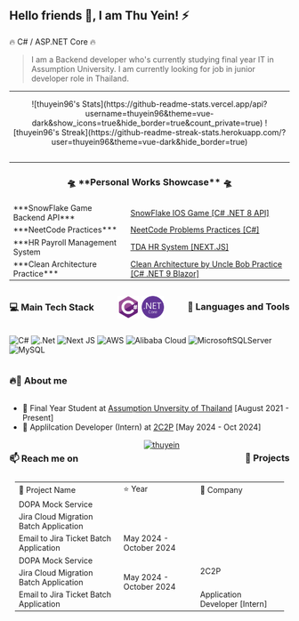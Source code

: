 ## Hello friends 🤟, I am Thu Yein! ⚡
🔥 C# / ASP.NET Core 🔥

> I am a Backend developer who's currently studying final year IT in Assumption University. I am currently looking for job in junior developer role in Thailand.

---

<p align="center">
  ![thuyein96's Stats](https://github-readme-stats.vercel.app/api?username=thuyein96&theme=vue-dark&show_icons=true&hide_border=true&count_private=true)
  ![thuyein96's Streak](https://github-readme-streak-stats.herokuapp.com/?user=thuyein96&theme=vue-dark&hide_border=true)
</p>

<div style="display: flex; flex-wrap: wrap; justify-content: space-between;">
<table align="center">
    <tr>
        <td colspan="3"><h3 align="center">🛸 **Personal Works Showcase** 🛸</h3></td>
    </tr
    <tr>
        <td> ***SnowFlake Game Backend API*** </td>
        <td><a target="_blank" href="https://github.com/thuyein96/SeniorProject1/tree/master/SnowFlake">SnowFlake IOS Game [C# .NET 8 API]</a></td>
    </tr>
    <tr>
        <td>***NeetCode Practices***</td>
        <td><a target="_blank" href="https://github.com/thuyein96/neetcode-practices">NeetCode Problems Practices [C#]</a></td>
    </tr>
    <tr>
        <td>***HR Payroll Management System</td>
        <td><a target="_blank" href="https://tda-hr-system-sp2.vercel.app/">TDA HR System [NEXT.JS]</a></td>
    </tr>
    <tr>
        <td>***Clean Architecture Practice***</td>
        <td><a target="_blank" href="https://github.com/thuyein96/dotnet-clean-architecture-example">Clean Architecture by Uncle Bob Practice [C# .NET 9 Blazor]</a></td>
    </tr>
</table>


### 💻 Main Tech Stack

<img src="https://github.com/devicons/devicon/blob/master/icons/csharp/csharp-original.svg" alt="csharp logo" width="40" height="40" /> <img src="https://github.com/devicons/devicon/blob/master/icons/dotnetcore/dotnetcore-original.svg" alt="dotnet logo" width="40" height="40" />

### 🔭 Languages and Tools</h2>

![C#](https://img.shields.io/badge/c%23-%23239120.svg?style=for-the-badge&logo=c-sharp&logoColor=white)
![.Net](https://img.shields.io/badge/.NET-5C2D91?style=for-the-badge&logo=.net&logoColor=white)
![Next JS](https://img.shields.io/badge/Next-black?style=for-the-badge&logo=next.js&logoColor=white)
![AWS](https://img.shields.io/badge/AWS-%23FF9900.svg?style=for-the-badge&logo=amazon-aws&logoColor=white)
![Alibaba Cloud](https://img.shields.io/badge/AlibabaCloud-%23FF6701.svg?style=for-the-badge&logo=alibabacloud&logoColor=white)
![MicrosoftSQLServer](https://img.shields.io/badge/Microsoft%20SQL%20Sever-CC2927?style=for-the-badge&logo=microsoft%20sql%20server&logoColor=white)
![MySQL](https://img.shields.io/badge/mysql-%2300f.svg?style=for-the-badge&logo=mysql&logoColor=white)

### 🔥🤖 About me

- 💼 Final Year Student at [Assumption Unversity of Thailand](https://www.au.edu/) [August 2021 - Present]
- 💼 Applilcation Developer (Intern) at [2C2P](https://2c2p.com/) [May 2024 - Oct 2024]

### 📫 Reach me on
<a href="https://linkedin.com/in/thuyein" target="blank">
<img align="center" src="https://cdn-icons-png.flaticon.com/128/2504/2504923.png" alt="thuyein" height="40" width="40" />
</a>


### 🦾 Projects


<div style="display: flex; flex-wrap: wrap; justify-content: space-between;">
    <table style="flex: 1; min-width: 300px; margin: 10px;">
        <tr>
            <td>🚀 Project Name</td>
            <td>⭐ Year</td>
            <td>🤖 Company</td>
        </tr>
        <tr>
            <td>DOPA Mock Service</td>
        </tr>
        <tr>
            <td>Jira Cloud Migration Batch Application</td>
        </tr>
        <tr>
            <td>Email to Jira Ticket Batch Application</td>
            <td>May 2024 - October 2024</td>
        </tr>
        <tr>
            <td>DOPA Mock Service</td>
            <td rowspan="7">May 2024 - October 2024</td>
            <td rowspan="2">2C2P</td>
        </tr>
        <tr>
            <td>Jira Cloud Migration Batch Application</td>
        </tr>
        <tr>
            <td>Email to Jira Ticket Batch Application</td>
            <td rowspan="3">Application Developer [Intern]</td>
        </tr>
    </table>
</div>
</div>
